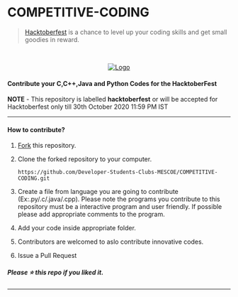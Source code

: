 # COMPETITIVE-CODING

> [Hacktoberfest](https://hacktoberfest.digitalocean.com/) is a chance to level up your coding skills and get small goodies in reward.

<br />
<p align="center">
  <a href="https://hacktoberfest.digitalocean.com/">
    <img src="https://i.ibb.co/4FjRdbH/Logo-Sponsors-Light.png" alt="Logo">
  </a>
</p>

<!-- [![Hacktoberfest 2019 logo](https://i.ibb.co/4FjRdbH/Logo-Sponsors-Light.png)](https://hacktoberfest.digitalocean.com/) -->

<h4>Contribute your C,C++,Java and Python Codes for the HacktoberFest</h4>

**NOTE** - This repository is labelled **hacktoberfest** or will be accepted for Hacktoberfest only till 30th October 2020 11:59 PM IST

<hr>

<h4>How to contribute?</h4>


1. [Fork](https://github.com/Developer-Students-Clubs-MESCOE/COMPETITIVE-CODING) this repository.
2. Clone the forked repository to your computer.

   `https://github.com/Developer-Students-Clubs-MESCOE/COMPETITIVE-CODING.git`

3. Create a file from language you are going to contribute (Ex:.py/.c/.java/.cpp). Please note the programs you contribute to this repository must be a interactive program and user friendly. If possible please add appropriate comments to the program.
4. Add your code inside appropriate folder.
5. Contributors are welcomed to aslo contribute innovative codes.
6. Issue a Pull Request
<h5>Please ⭐️ this repo if you liked it.</h5>

<hr>
